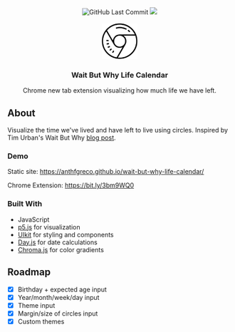 <!-- Shields -->
<div align="center">
  <img src="https://img.shields.io/github/last-commit/anthfgreco/wait-but-why-life-calendar" 
       alt="GitHub Last Commit"/>
  <img src="https://img.shields.io/github/repo-size/anthfgreco/wait-but-why-life-calendar" 
       alt"GitHub Repo Size"/>
</div>

<!-- Project Logo -->
<br />
<div align="center">
  <a href="https://github.com/anthfgreco/wait-but-why-life-calendar">
    <img src="images/icon128.png" alt="Logo" width="80" height="80">
  </a>

  <h3 align="center">Wait But Why Life Calendar</h3>

  <p align="center">
    Chrome new tab extension visualizing how much life we have left.
  </p>
</div>

## About

Visualize the time we've lived and have left to live using circles. Inspired by Tim Urban's Wait But Why [blog post](https://waitbutwhy.com/2014/05/life-weeks.html).

### Demo

Static site: https://anthfgreco.github.io/wait-but-why-life-calendar/

Chrome Extension: https://bit.ly/3bm9WQ0

### Built With

- JavaScript
- [p5.js](https://p5js.org/) for visualization
- [UIkit](https://getuikit.com/) for styling and components
- [Day.js](https://day.js.org/) for date calculations
- [Chroma.js](https://gka.github.io/chroma.js/) for color gradients

## Roadmap

- [x] Birthday + expected age input
- [x] Year/month/week/day input
- [x] Theme input
- [x] Margin/size of circles input
- [x] Custom themes
